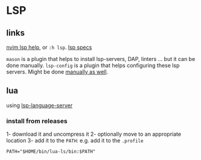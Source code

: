 # LSP

## links
[nvim lsp help](https://neovim.io/doc/user/lsp.html), or `:h lsp`.
[lsp specs](https://microsoft.github.io/language-server-protocol/)

`mason` is a plugin that helps to install lsp-servers, DAP, linters ... but it can be done manually.
`lsp-config` is a plugin that helps configuring these lsp servers. Might be done [manually as well](https://dx13.co.uk/articles/2023/04/24/neovim-lsp-without-plugins/).


## lua

using [lsp-language-server](https://github.com/LuaLS/lua-language-server)

### install from releases

1- download it and uncompress it
2- optionally move to an appropriate location
3- add it to the `PATH`:
e.g. add it to the `.profile`
````
PATH="$HOME/bin/lua-ls/bin:$PATH"
````
